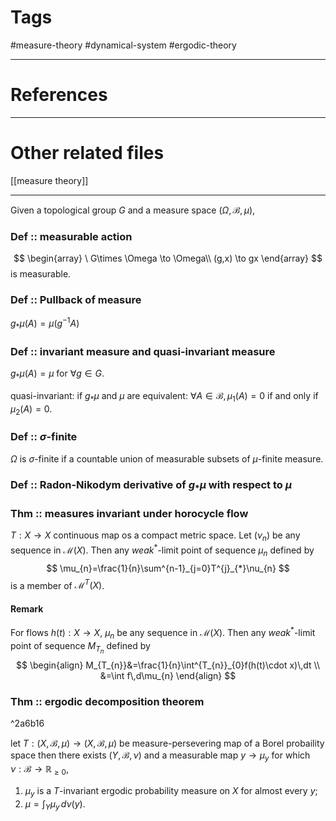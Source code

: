 # Tags
#measure-theory  #dynamical-system #ergodic-theory 

---

# References


---


# Other related files
[[measure theory]]

---

Given a topological group $G$ and a measure space $(\Omega, \mathcal{B}, \mu)$,

### Def :: measurable action
$$
\begin{array}
\ G\times \Omega \to \Omega\\
(g,x) \to gx
\end{array}
$$
is measurable.

### Def :: Pullback of measure
$g_{*}\mu(A)=\mu(g^{-1}A)$


### Def :: invariant measure and quasi-invariant measure
$g_{*}\mu(A)=\mu$ for $\forall g\in G$.

quasi-invariant: if $g_{*}\mu$ and $\mu$ are equivalent: $\forall A\in \mathcal{B},\mu_{1}(A)=0$ if and only if $\mu_{2}(A)=0$.


### Def :: $\sigma$-finite
$\Omega$ is $\sigma$-finite if a countable union of measurable subsets of $\mu$-finite measure.



### Def :: Radon-Nikodym derivative of $g_{*}\mu$ with respect to $\mu$



### Thm :: measures invariant under horocycle flow
$T:X \to X$ continuous map os a compact metric space. Let $(\nu_{n})$ be any sequence in $\mathcal{M}(X)$. Then any $weak^{*}$-limit point of sequence $\mu_{n}$ defined by 
$$
\mu_{n}=\frac{1}{n}\sum^{n-1}_{j=0}T^{j}_{*}\nu_{n}
$$
is a member of $\mathcal{M}^{T}(X)$. 

#### Remark
For flows $h(t):X\to X$, $\mu_{n}$ be any sequence in $\mathcal{M}(X)$. Then any $weak^{*}$-limit point of sequence $M_{T_{n}}$ defined by 
$$
\begin{align}
M_{T_{n}}&=\frac{1}{n}\int^{T_{n}}_{0}f(h(t)\cdot x)\,dt \\
&=\int f\,d\mu_{n}   
\end{align}
$$



### Thm :: ergodic decomposition theorem

^2a6b16

let $T:(X,\mathcal{B},\mu)\to(X,\mathcal{B},\mu)$ be measure-persevering map of a Borel probaility space then there exists $(Y,\mathcal{B},\nu)$ and a measurable map $y\to \mu_{y}$ for which $\nu:\mathcal{B}\to \mathbb{R}_{\geq 0}$,
1. $\mu_{y}$ is a $T$-invariant ergodic probability measure on $X$ for almost every $y$;
2. $\mu=\int_{Y}\mu_{y}\,d\nu(y)$.
